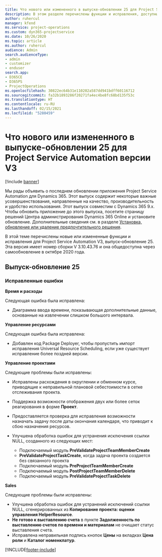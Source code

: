 ```yaml
---
title: Что нового или измененного в выпуске-обновлении 25 для Project Service Automation версии V3
description: В этом разделе перечислены функции и исправления, доступные в выпуске-обновлении 25 для Project Service Automation версии V3.
author: ruhercul
manager: kfend
ms.service: project-operations
ms.custom: dyn365-projectservice
ms.date: 10/26/2020
ms.topic: article
ms.author: ruhercul
audience: Admin
search.audienceType:
- admin
- customizer
- enduser
search.app:
- D365CE
- D365PS
- ProjectOperations
ms.openlocfilehash: 30822ec64b31e110202a587dd941bdff60116712
ms.sourcegitcommit: fa32b1893286f20271fa4ec4be8fc68bd135f53c
ms.translationtype: HT
ms.contentlocale: ru-RU
ms.lasthandoff: 02/15/2021
ms.locfileid: "5280459"
---
```

# <a name="whats-new-or-changed-in-project-service-automation-update-release-25-v3"></a>Что нового или измененного в выпуске-обновлении 25 для Project Service Automation версии V3

[!include [banner](../includes/psa-now-project-operations.md)]

Мы рады объявить о последнем обновлении приложения Project Service Automation для Dynamics 365. Этот выпуск содержит некоторые важные усовершенствования, направленные на качество, производительность и удобство использования. Этот выпуск совместим с Dynamics 365 9.x. Чтобы обновить приложение до этого выпуска, посетите страницу решений Центра администрирования Dynamics 365 Online и установите обновление. Дополнительные сведения см. в разделе [Установка, обновление или удаление предпочтительного решения](https://docs.microsoft.com/power-platform/admin/install-remove-preferred-solution).

В этой теме перечислены новые или измененные функции и исправления для Project Service Automation V3, выпуск-обновление 25. Эта версия имеет номер сборки V 3.10.43.76 и она общедоступна через самообновление в октябре 2020 года.

## <a name="update-release-25"></a>Выпуск-обновление 25

### <a name="bug-fixes"></a>Исправленные ошибки

**Время и расходы**

Следующая ошибка была исправлена:

- Диаграмма ввода времени, показывающая дополнительные данные, основанные на извлечении слишком большого интервала.

**Управление ресурсами**

Следующая ошибка была исправлена:

- Добавлен код Package Deployer, чтобы пропустить импорт исправления Universal Resource Scheduling, если уже существует исправление более поздней версии.

**Управление проектами**

Следующие проблемы были исправлены:

- Исправлены расхождения в округлении и обменном курсе, приводящие к неправильной плановой себестоимости в сетке отслеживания проекта.
- Поддержка возможности отображения двух или более сеток реагирования в форме **Проект**.
- Предоставляется проверка для исправления возможности назначать задачу после даты окончания календаря, что приводит к сбою назначения ресурсов.
- Улучшена обработка ошибок для устранения исключения ссылки NULL, созданного из следующих мест:

    - Подключаемый модуль **PreValidateProjectTeamMemberCreate**
    - **PreValidateProjectTaskCreate**, когда задача проекта создается без связанного проекта
    - Подключаемый модуль **PreProjectTeamMemberCreate**
    - Подключаемый модуль **PostProjectTeamMemberDelete**
    - Подключаемый модуль **PreValidateProjectTaskDelete**

**Sales**

Следующие проблемы были исправлены:

- Улучшена обработка ошибок для устранений исключений ссылки NULL, сгенерированных из **Копирование проекта: оценки управления HelperResource**.
- **Не готово к выставлению счета** в пункте **Задолженность по выставлению счетов по времени и материалам** не очищает статус выставления счета.
- Исправлена неправильная подпись кнопок **Цены** на вкладках **Цена роли** и **Каталог номенклатур**.


[!INCLUDE[footer-include](../includes/footer-banner.md)]